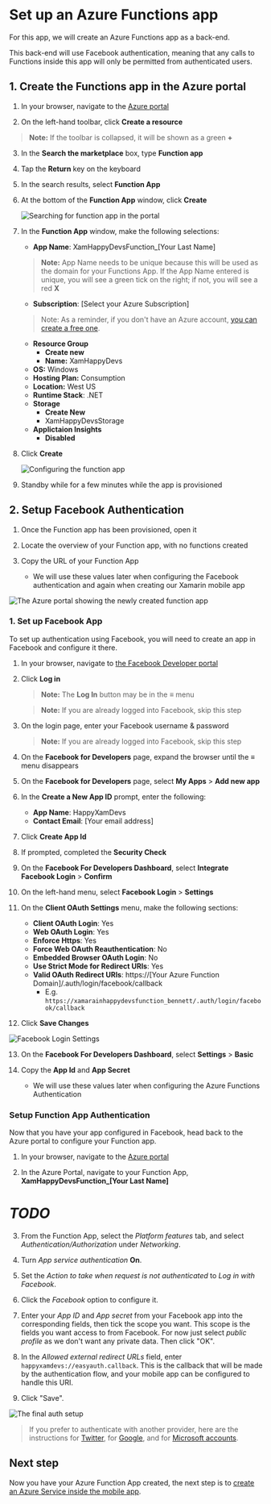 # Set up an Azure Functions app

For this app, we will create an Azure Functions app as a back-end.

This back-end will use Facebook authentication, meaning that any calls to Functions inside this app will only be permitted from authenticated users.

## 1. Create the Functions app in the Azure portal

1. In your browser, navigate to the [Azure portal](https://portal.azure.com/?WT.mc_id=mobileappsoftomorrow-workshop-jabenn)

2. On the left-hand toolbar, click **Create a resource**  

> **Note:** If the toolbar is collapsed, it will be shown as a green **+**

3. In the **Search the marketplace** box, type **Function app**  

4. Tap the **Return** key on the keyboard

5. In the search results, select **Function App**

6. At the bottom of the **Function App** window, click **Create**

   ![Searching for function app in the portal](../Images/PortalSearchFuncApp.png)

7. In the **Function App** window, make the following selections:

    - **App Name**: XamHappyDevsFunction_[Your Last Name]

    > **Note:** App Name needs to be unique because this will be used as the domain for your Functions App. If the App Name entered is unique, you will see a green tick on the right; if not, you will see a red **X**

    - **Subscription**: [Select your Azure Subscription]

    > Note: As a reminder, if you don't have an Azure account, [you can create a free one](https://azure.microsoft.com/free?WT.mc_id=mobileappsoftomorrow-workshop-jabenn).

    - **Resource Group**
        - **Create new**
        - **Name:** XamHappyDevs
    - **OS:** Windows
    - **Hosting Plan:** Consumption
    - **Location:** West US
    - **Runtime Stack**: .NET
    - **Storage** 
        - **Create New**
        - XamHappyDevsStorage
    - **Applictaion Insights**
        - **Disabled**

8. Click **Create**

    ![Configuring the function app](../Images/PortalConfigureFuncApp.png)

9. Standby while for a few minutes while the app is provisioned

## 2. Setup Facebook Authentication

1. Once the Function app has been provisioned, open it

2. Locate the overview of your Function app, with no functions created

3. Copy the URL of your Function App
    - We will use these values later when configuring the Facebook authentication and again when creating our Xamarin mobile app

![The Azure portal showing the newly created function app](../Images/PortalNewFunction.png)

### 1. Set up Facebook App

To set up authentication using Facebook, you will need to create an app in Facebook and configure it there.

1. In your browser, navigate to [the Facebook Developer portal](https://developers.facebook.com/)

2. Click **Log in**
    > **Note:** The **Log In** button may be in the **≡** menu
    
    > **Note:** If you are already logged into Facebook, skip this step

3. On the login page, enter your Facebook username & password

    > **Note:** If you are already logged into Facebook, skip this step

4. On the **Facebook for Developers** page, expand the browser until the **≡** menu disappears

5. On the **Facebook for Developers** page, select **My Apps** > **Add new app**

6. In the **Create a New App ID** prompt, enter the following: 
    - **App Name**: HappyXamDevs
    - **Contact Email**: [Your email address]

7. Click **Create App Id**

8. If prompted, completed the **Security Check**

9. On the **Facebook For Developers Dashboard**, select **Integrate Facebook Login** > **Confirm**

10. On the left-hand menu, select **Facebook Login** > **Settings**

11. On the **Client OAuth Settings** menu, make the following sections:

    - **Client OAuth Login**: Yes
    - **Web OAuth Login**: Yes
    - **Enforce Https**: Yes
    - **Force Web OAuth Reauthentication**: No
    - **Embedded Browser OAuth Login**: No
    - **Use Strict Mode for Redirect URIs**: Yes
    - **Valid OAuth Redirect URIs**: https://[Your Azure Function Domain]/.auth/login/facebook/callback
        - E.g. `https://xamarainhappydevsfunction_bennett/.auth/login/facebook/callback`

12. Click **Save Changes**

![Facebook Login Settings](../Images/FacebookLoginSettings.png)

13. On the **Facebook For Developers Dashboard**, select **Settings** > **Basic**

14. Copy the **App Id** and **App Secret**
    - We will use these values later when configuring the Azure Functions Authentication

### Setup Function App Authentication

Now that you have your app configured in Facebook, head back to the Azure portal to configure your Function app.

1. In your browser, navigate to the [Azure portal](https://portal.azure.com/?WT.mc_id=mobileappsoftomorrow-workshop-jabenn)

2. In the Azure Portal, navigate to your Function App, **XamHappyDevsFunction_[Your Last Name]**

# ***TODO***

3. From the Function App, select the _Platform features_ tab, and select _Authentication/Authorization_ under _Networking_.

2. Turn _App service authentication_ __On__.

3. Set the _Action to take when request is not authenticated_ to _Log in with Facebook_.

4. Click the _Facebook_ option to configure it.

5. Enter your _App ID_ and _App secret_ from your Facebook app into the corresponding fields, then tick the scope you want. This scope is the fields you want access to from Facebook. For now just select _public profile_ as we don't want any private data. Then click "OK".

6. In the _Allowed external redirect URLs_ field, enter `happyxamdevs://easyauth.callback`. This is the callback that will be made by the authentication flow, and your mobile app can be configured to handle this URI.

7. Click "Save".

![The final auth setup](../Images/PortalFinalAuthSetup.png)

> If you prefer to authenticate with another provider, here are the instructions for [Twitter](https://docs.microsoft.com/azure/app-service/app-service-mobile-how-to-configure-twitter-authentication/?WT.mc_id=mobileappsoftomorrow-workshop-jabenn), for [Google](https://docs.microsoft.com/azure/app-service/app-service-mobile-how-to-configure-google-authentication/?WT.mc_id=mobileappsoftomorrow-workshop-jabenn), and for [Microsoft accounts](https://docs.microsoft.com/azure/app-service/app-service-mobile-how-to-configure-microsoft-authentication/?WT.mc_id=mobileappsoftomorrow-workshop-jabenn).

## Next step

Now you have your Azure Function App created, the next step is to [create an Azure Service inside the mobile app](./3-CreateAnAzureServiceInTheMobileApp.md).
